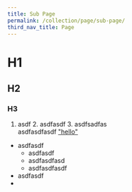 ```yaml
---
title: Sub Page
permalink: /collection/page/sub-page/
third_nav_title: Page
---
```

# H1
## H2
### H3

1. asdf
	2. asdfasdf
		3. asdfsadfas<br>asdfasdfasdf <a target="_blank" href="https://google.com">"hello"</a>

* asdfasdf
	* asdfasdf
	* asdfasdfasd
	* asdfasdfasdf
* asdfasdf
* 